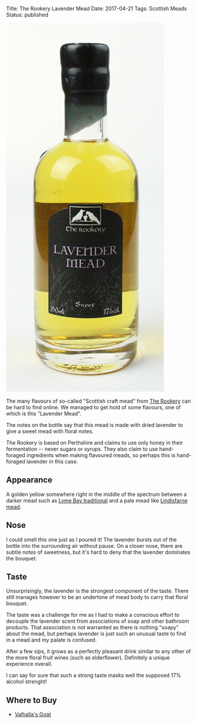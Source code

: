 Title: The Rookery Lavender Mead
Date: 2017-04-21
Tags: Scottish Meads
Status: published

![](/images/rookery-lavender-mead.jpg)

The many flavours of so-called "Scottish craft mead" from
[The Rookery](/the-rookery/) can be hard to find online. We managed to get hold
of some flavours, one of which is this "Lavender Mead".

The notes on the bottle say that this mead is made with dried lavender to give
a sweet mead with floral notes.

<!-- PELICAN_END_SUMMARY -->

The Rookery is based on Perthshire and claims to use only honey in their
fermentation -- never sugars or syrups. They also claim to use hand-foraged
ingredients when making flavoured meads, so perhaps this is hand-foraged
lavender in this case.

## Appearance

A golden yellow somewhere right in the middle of the spectrum between a darker
mead such as [Lyme Bay traditional](/lyme-bay-traditional/) and a pale mead
like [Lindisfarne mead](/lindisfarne/).

## Nose

I could smell this one just as I poured it! The lavender bursts out of the
bottle into the surrounding air without pause. On a closer nose, there are
subtle notes of sweetness, but it's hard to deny that the lavender
dominates the bouquet.

## Taste

Unsurprisingly, the lavender is the strongest component of the taste. There
still manages however to be an undertone of mead body to carry that floral
bouquet.

The taste was a challenge for me as I had to make a conscious effort to decouple
the lavender scent from associations of soap and other bathroom products. That
association is not warranted as there is nothing "soapy" about the mead, but
perhaps lavender is just such an unusual taste to find in a mead and my palate
is confused.

After a few sips, it grows as a perfectly pleasant drink similar to any other
of the more floral fruit wines (such as elderflower). Definitely a unique
experience overall.

I can say for sure that such a strong taste masks well the supposed 17%
alcohol strenght!

## Where to Buy

* [Valhalla's Goat](https://www.valhallasgoat.com/the-rookery-lavender-mead)
